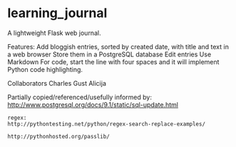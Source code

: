 learning_journal
================

A lightweight Flask web journal.



Features:
    Add bloggish entries, sorted by created date, with title and text
        in a web browser
    Store them in a PostgreSQL database
    Edit entries
    Use Markdown
    For code, start the line with four spaces and it will implement
        Python code highlighting.

Collaborators
    Charles Gust
    Alicija

Partially copied/referenced/usefully informed by:
    http://www.postgresql.org/docs/9.1/static/sql-update.html

    regex:
    http://pythontesting.net/python/regex-search-replace-examples/

    http://pythonhosted.org/passlib/